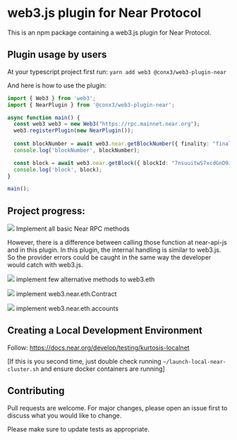 web3.js plugin for Near Protocol
===========

This is an npm package containing a web3.js plugin for Near Protocol.

Plugin usage by users
------------
At your typescript project first run:
`yarn add web3 @conx3/web3-plugin-near`

And here is how to use the plugin:
```ts
import { Web3 } from 'web3';
import { NearPlugin } from '@conx3/web3-plugin-near';

async function main() {
  const web3 web3 = new Web3("https://rpc.mainnet.near.org");
  web3.registerPlugin(new NearPlugin());
  
  const blockNumber = await web3.near.getBlockNumber({ finality: "final" });
  console.log('blockNumber', blockNumber);

  const block = await web3.near.getBlock({ blockId: "7nsuuitwS7xcdGnD9JgrE22cRB2vf2VS4yh1N9S71F4d" });
  console.log('block', block);
}

main();
```

Project progress:
------------

![](https://us-central1-progress-markdown.cloudfunctions.net/progress/100?dangerColor=ccee00&warningColor=eeff00&successColor=006600) Implement all basic Near RPC methods 

However, there is a difference between calling those function at near-api-js and in this plugin. In this plugin, the internal handling is similar to web3.js. So the provider errors could be caught in the same way the developer would catch with web3.js.

![](https://us-central1-progress-markdown.cloudfunctions.net/progress/30?dangerColor=ccee00&warningColor=eeff00&successColor=006600) implement few alternative methods to web3.eth

![](https://us-central1-progress-markdown.cloudfunctions.net/progress/0?dangerColor=800000&warningColor=ff9900&successColor=006600) implement web3.near.eth.Contract

![](https://us-central1-progress-markdown.cloudfunctions.net/progress/0?dangerColor=800000&warningColor=ff9900&successColor=006600) implement web3.near.eth.accounts

Creating a Local Development Environment
------------

Follow: https://docs.near.org/develop/testing/kurtosis-localnet

[If this is you second time, just double check running `~/launch-local-near-cluster.sh` and ensure docker containers are running]

Contributing
------------

Pull requests are welcome. For major changes, please open an issue first
to discuss what you would like to change.

Please make sure to update tests as appropriate.
